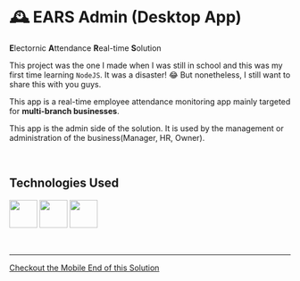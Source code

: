 # 🕰 EARS Admin (Desktop App)

**E**lectornic **A**ttendance **R**eal-time **S**olution

This project was the one I made when I was still in school and this was my first time learning `NodeJS`. It was a disaster! 😂 But nonetheless, I still want to share this with you guys. 

This app is a real-time employee attendance monitoring app mainly targeted for **multi-branch businesses**.

This app is the admin side of the solution. It is used by the management or administration of the business(Manager, HR, Owner). 

<p>&nbsp;</p>

## Technologies Used

[<img height="50" src="https://cdn.jsdelivr.net/gh/devicons/devicon/icons/nodejs/nodejs-original.svg" />](https://nodejs.org/)
[<img height="50" src="https://cdn.jsdelivr.net/gh/devicons/devicon/icons/electron/electron-original.svg" />](https://www.electronjs.org/)
[<img height="50" src="https://cdn.jsdelivr.net/gh/devicons/devicon/icons/firebase/firebase-plain.svg" />](https://firebase.google.com/)

<p>&nbsp;</p>

---

[Checkout the Mobile End of this Solution](https://github.com/francis150/ears-attendance-app)
